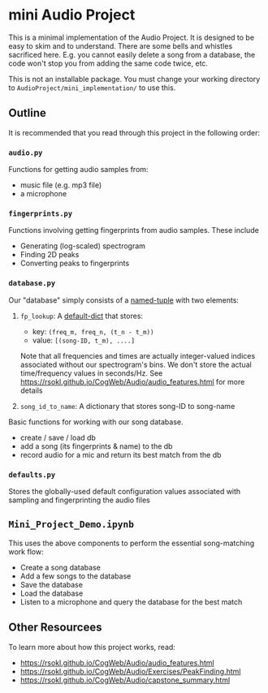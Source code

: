 # mini Audio Project

This is a minimal implementation of the Audio Project. It is designed to be easy to skim and to understand.
There are some bells and whistles sacrificed here. E.g. you cannot easily delete a song from a database, the code 
won't stop you from adding the same code twice, etc.

This is not an installable package. You must change your working directory to `AudioProject/mini_implementation/` to 
use this.

## Outline

It is recommended that you read through this project in the following order:

### `audio.py`

Functions for getting audio samples from: 
- music file (e.g. mp3 file)
- a microphone


### `fingerprints.py`

Functions involving getting fingerprints from audio samples. These include
- Generating (log-scaled) spectrogram
- Finding 2D peaks
- Converting peaks to fingerprints

### `database.py`

Our "database" simply consists of a [named-tuple](https://www.pythonlikeyoumeanit.com/Module2_EssentialsOfPython/DataStructures_III_Sets_and_More.html#Named-Tuple) with two elements: 

1) `fp_lookup`: A [default-dict](https://www.pythonlikeyoumeanit.com/Module2_EssentialsOfPython/DataStructures_III_Sets_and_More.html#Default-Dictionary) that stores:
    - key: `(freq_m, freq_n, (t_n - t_m))`
    - value: `[(song-ID, t_m), ....]`

    Note that all frequencies and times are actually integer-valued
    indices associated without our spectrogram's bins. We don't store
    the actual time/frequency values in seconds/Hz.
    See https://rsokl.github.io/CogWeb/Audio/audio_features.html for more details

2) `song_id_to_name`: A dictionary that stores song-ID to song-name

Basic functions for working with our song database.
- create / save / load db
- add a song (its fingerprints & name) to the db
- record audio for a mic and return its best match from the db


### `defaults.py`

Stores the globally-used default configuration values associated with sampling and fingerprinting the audio files

## `Mini_Project_Demo.ipynb`

This uses the above components to perform the essential song-matching work flow:

- Create a song database
- Add a few songs to the database
- Save the database
- Load the database
- Listen to a microphone and query the database for the best match


## Other Resourcees

To learn more about how this project works, read:
- https://rsokl.github.io/CogWeb/Audio/audio_features.html
- https://rsokl.github.io/CogWeb/Audio/Exercises/PeakFinding.html
- https://rsokl.github.io/CogWeb/Audio/capstone_summary.html
